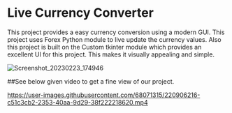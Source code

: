 # Live Currency Converter  
This project provides a easy currency conversion using a modern GUI. This project uses Forex Python module to live update the currency values.
Also this project is built on the Custom tkinter module which provides an excellent UI for this project.
This makes it visually appealing and simple.

![Screenshot_20230223_174946](https://user-images.githubusercontent.com/68071315/220905864-45842f03-16d0-43c7-80d0-84bc7ee1abd9.png)  



##See below given video to get a fine view of our project.





https://user-images.githubusercontent.com/68071315/220906216-c51c3cb2-2353-40aa-9d29-38f222218620.mp4

